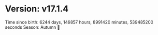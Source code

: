 # Version: v17.1.4
Time since birth: 6244 days, 149857 hours, 8991420 minutes, 539485200 seconds
Season: Autumn 🍁
